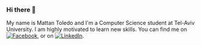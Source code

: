 ### Hi there 👋

My name is Mattan Toledo and I'm a Computer Science student at Tel-Aviv University. I am highly motivated to learn new skills. You can find me on [![Facebook][1.2]][1], or on [![LinkedIn][2.2]][2].

[1.2]: http://i.imgur.com/fep1WsG.png (facebook icon without padding)
[2.2]: https://raw.githubusercontent.com/MartinHeinz/MartinHeinz/master/linkedin-3-16.png (LinkedIn icon without padding)

<!-- Links to your social media accounts -->

[1]: https://www.facebook.com/mattan.toledo
[2]: https://www.linkedin.com/in/mattantoledo/
